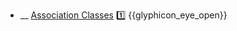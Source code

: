 * __ [Association Classes]({{baseUrl}}/uml/classDiagrams/associationClasses) :one: <trigger for="pop:classDiagrams-associationClasses-preview">{{glyphicon_eye_open}}</trigger>

<popover id="pop:classDiagrams-associationClasses-preview" title="{{glyphicon_eye_open}} Association Classes" placement="right">
  <div slot="content">
    <include src=".\preview.md" />
  </div>
</popover>
